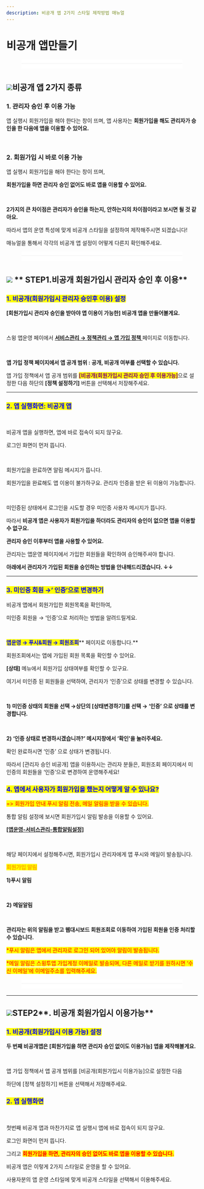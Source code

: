 ```yaml
---
description: 비공개 앱 2가지 스타일 제작방법 매뉴얼
---
```


# 비공개 앱만들기

<figure><img src="../../../.gitbook/assets/구분선 (5) (1).PNG" alt=""><figcaption></figcaption></figure>

## ![](https://wp.swing2app.co.kr/wp-content/uploads/2020/04/%EB%8B%A8%EB%9D%BD1-1.png)비공개 앱 2가지 종류



### **1. 관리자 승인 후 이용 가능**&#x20;

앱 실행시 회원가입을 해야 한다는 창이 뜨며, 앱 사용자는 **회원가입을 해도 관리자가 승인을 한 다음에 앱을 이용할 수 있어요.**

<div align="left">

<img src="https://wp.swing2app.co.kr/wp-content/uploads/2018/10/%EB%B9%84%EA%B3%B5%EA%B0%9C%EC%95%B14_18.06.08.png" alt="">

</div>



### 2.  회원가입 시 바로 이용 가능

앱 실행시 회원가입을 해야 한다는 창이 뜨며,&#x20;

**회원가입을 하면 관리자 승인 없어도 바로 앱을 이용할 수 있어요.**

<div align="left">

<img src="https://wp.swing2app.co.kr/wp-content/uploads/2018/10/%EC%95%B1%EA%B3%B5%EA%B0%9C%EB%B2%94%EC%9C%84%EC%97%85%EB%8E%833.18.09-1.png" alt="">

</div>

**2가지의 큰 차이점은 관리자가 승인을 하는지, 안하는지의 차이점이라고 보시면 될 것 같아요.**

따라서 앱의 운영 특성에 맞게 비공개 스타일을 설정하여 제작해주시면 되겠습니다!

매뉴얼을 통해서 각각의 비공개 앱 설정이 어떻게 다른지 확인해주세요.

<figure><img src="../../../.gitbook/assets/구분선 (5) (1).PNG" alt=""><figcaption></figcaption></figure>

## ![](https://wp.swing2app.co.kr/wp-content/uploads/2020/04/%EB%8B%A8%EB%9D%BD1-1.png) ** STEP1.비공개 회원가입시 관리자 승인 후 이용**



### <mark style="color:blue;">**1. 비공개(회원가입시 관리자 승인후 이용) 설정**</mark>

**\[회원가입시 관리자 승인을 받아야 앱 이용이 가능한] 비공개 앱을 만들어볼게요.**

<div align="left">

<img src="https://wp.swing2app.co.kr/wp-content/uploads/2018/10/%ED%9A%8C%EC%9B%90%EA%B0%80%EC%9E%85%EC%96%91%EC%8B%9DNEW12.png" alt="">

</div>

스윙 앱운영 페이에서 [**서비스관리 → 정책관리 → 앱 가입 정책** ](http://www.swing2app.co.kr/view/app\_setting)페이지로 이동합니다.



<div align="left">

<img src="https://s3.ap-northeast-2.amazonaws.com/swing2bucket/resource/image/help/e25b7064dd756ce836f9c7c7af5f09a6.png" alt="">

</div>

&#x20;**앱 가입 정책 페이지에서 앱 공개 범위 : 공개, 비공개 여부를 선택할 수 있습니다.**

앱 가입 정책에서 앱 공개 범위를 <mark style="color:purple;">**\[비공개(회원가입시 관리자 승인 후 이용가능]**</mark>으로 설정한 다음 하단의 **\[정책 설정하기]** 버튼을 선택해서 저장해주세요.

***

### <mark style="color:blue;">**2. 앱 실행화면: 비공개 앱**</mark>

<div align="left">

<img src="https://wp.swing2app.co.kr/wp-content/uploads/2018/10/%EB%B9%84%EA%B3%B5%EA%B0%9C1.png" alt="">

</div>

비공개 앱을 실행하면, 앱에 바로 접속이 되지 않구요.

로그인 화면이 먼저 뜹니다.



<div align="left">

<img src="https://wp.swing2app.co.kr/wp-content/uploads/2018/10/%EB%B9%84%EA%B3%B5%EA%B0%9C2.png" alt="">

</div>

회원가입을 완료하면 알림 메시지가 뜹니다.

회원가입을 완료해도 앱 이용이 불가하구요. 관리자 인증을 받은 뒤 이용이 가능합니다.



<div align="left">

<img src="https://wp.swing2app.co.kr/wp-content/uploads/2018/10/%EB%B9%84%EA%B3%B5%EA%B0%9C3.png" alt="">

</div>

미인증된 상태에서 로그인을 시도할 경우 미인증 사용자 메시지가 뜹니다.

따라서 **비공개 앱은 사용자가 회원가입을 하더라도 관리자의 승인이 없으면 앱을 이용할 수 없구요.**

**관리자 승인 이후부터 앱을 사용할 수 있어요.**&#x20;



관리자는 앱운영 페이지에서 가입한 회원들을 확인하여 승인해주셔야 합니다.

**아래에서 관리자가 가입된 회원을 승인하는 방법을 안내해드리겠습니다.  ↓↓**

***

### <mark style="color:blue;">**3. 미인증 회원 →’ 인증’으로 변경하기**</mark>

비공개 앱에서 회원가입한 회원목록을 확인하여,&#x20;

미인증 회원을 → ‘인증’으로 처리하는 방법을 알려드릴게요.

<div align="left">

<img src="https://wp.swing2app.co.kr/wp-content/uploads/2018/10/%EB%B9%84%EA%B3%B5%EA%B0%9C5.png" alt="">

</div>

<mark style="color:blue;">**앱운영 → 푸시&회원 → 회원조회**</mark>** 페이지로 이동합니다.**

회원조회에서는 앱에 가입된 회원 목록을 확인할 수 있어요.

**\[상태]** 메뉴에서 회원가입 상태여부를 확인할 수 있구요.

여기서 미인증 된 회원들을 선택하여, 관리자가 ‘인증’으로 상태를 변경할 수 있습니다.



<div align="left">

<img src="https://wp.swing2app.co.kr/wp-content/uploads/2018/10/%EB%B9%84%EA%B3%B5%EA%B0%9C6.png" alt="">

</div>

**1) 미인증 상태의 회원을 선택 →상단의 \[상태변경하기]를 선택 → ‘인증’ 으로 상태를 변경합니다.**



<div align="left">

<img src="https://wp.swing2app.co.kr/wp-content/uploads/2018/10/%EB%B9%84%EA%B3%B5%EA%B0%9C7.png" alt="">

</div>

**2) ‘인증 상태로 변경하시겠습니까?’ 메시지창에서 ‘확인’을 눌러주세요.**

확인 완료하시면 ‘인증’ 으로 상태가 변경됩니다.&#x20;

따라서 \[관리자 승인 비공개] 앱을 이용하시는 관리자 분들은, 회원조회 페이지에서 미인증의 회원들을 ‘인증’으로 변경하여 운영해주세요!



### &#x20;<mark style="color:blue;">**4. 앱에서 사용자가 회원가입을 했는지 어떻게 알 수 있나요?**</mark>

<mark style="color:red;">=> 회원가입 안내 푸시 알림 전송, 메일 알림을 받을 수 있습니다.</mark>&#x20;

통합 알림 설정에 보시면 회원가입시 알림 발송을 이용할 수 있어요.&#x20;

[**\[앱운영-서비스관리-통합알림설정\]**](http://www.swing2app.co.kr/view/notification\_setting)

<div align="left">

<img src="https://wp.swing2app.co.kr/wp-content/uploads/2018/10/%EC%9D%B4%EB%AF%B8%EC%A7%80-25-1.png" alt="">

</div>

해당 페이지에서 설정해주시면, 회원가입시 관리자에게 앱 푸시와 메일이 발송됩니다.



<mark style="color:orange;">**회원가입 알림**</mark>&#x20;

**1)푸시 알림**

<div align="left">

<img src="https://wp.swing2app.co.kr/wp-content/uploads/2018/10/%EB%B9%84%EA%B3%B5%EA%B0%9C8.png" alt="">

</div>

**2) 메일알림**

<div align="left">

<img src="https://wp.swing2app.co.kr/wp-content/uploads/2018/10/%EB%B9%84%EA%B3%B5%EA%B0%9C4.png" alt="">

</div>

**관리자는 위의 알림을 받고 웹대시보드 회원조회로 이동하여 가입된 회원을 인증 처리할 수 있습니다.**

<mark style="color:red;">\*푸시 알림은 앱에서 관리자로 로그인 되어 있어야 알림이 발송됩니다.</mark>

<mark style="color:red;">\*메일 알림은 스윙투앱 가입계정 이메일로 발송되며, 다른 메일로 받기를 원하시면 ‘수신 이메일’에 이메일주소를 입력해주세요.</mark>

<figure><img src="../../../.gitbook/assets/구분선 (5) (1).PNG" alt=""><figcaption></figcaption></figure>

***

## ![](https://wp.swing2app.co.kr/wp-content/uploads/2020/04/%EB%8B%A8%EB%9D%BD1-1.png)STEP2**. 비공개 회원가입시 이용가능**



### <mark style="color:blue;">**1. 비공개(회원가입시 이용 가능) 설정**</mark>

**두 번째 비공개앱은 \[회원가입을 하면 관리자 승인 없이도 이용가능] 앱을 제작해볼게요.**&#x20;

<div align="left">

<img src="https://s3.ap-northeast-2.amazonaws.com/swing2bucket/resource/image/help/ac20e6deb42cff01262ed04925fa8819.png" alt="">

</div>

앱 가입 정책에서 앱 공개 범위를 \[비공개(회원가입시 이용가능]으로 설정한 다음&#x20;

하단에 \[정책 설정하기] 버튼을 선택해서 저장해주세요.



### <mark style="color:blue;">**2. 앱 실행화면**</mark>

<div align="left">

<img src="https://s3.ap-northeast-2.amazonaws.com/swing2bucket/resource/image/help/c45181da25e6bc7ebf15e0902301ac02.png" alt="">

</div>

첫번째 비공개 앱과 마찬가지로 앱 실행시 앱에 바로 접속이 되지 않구요.

로그인 화면이 먼저 뜹니다.&#x20;

그리고 <mark style="color:red;">**회원가입을 하면, 관리자의 승인 없어도 바로 앱을 이용할 수 있습니다.**</mark>



비공개 앱은 이렇게 2가지 스타일로 운영을 할 수 있어요.

사용자분의 앱 운영 스타일에 맞게 비공개 스타일을 선택해서 이용해주세요.



